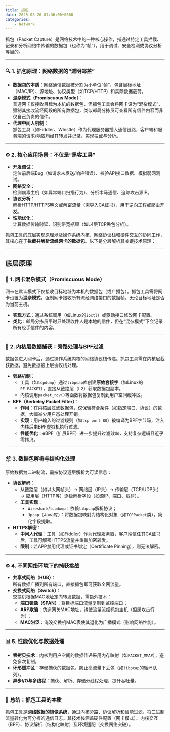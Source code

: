 ```yaml
---
title: 抓包
date: 2025-08-26 07:36:00+0800
categories:
    - Network
---
```


抓包（Packet Capture）是网络技术中的一种核心操作，指通过特定工具拦截、记录和分析网络中传输的数据包（也称为“帧”），用于调试、安全检测或协议分析等目的。

---

### 🔍 **1. 抓包原理：网络数据的“透明邮差”**

- **数据包的本质**：网络通信数据被分割为小单位“帧”，包含目标地址（MAC/IP）、源地址、协议类型（如TCP/HTTP）和实际数据载荷。
- **混杂模式（Promiscuous Mode）**：  
  普通网卡仅接收目标为本机的数据包，但抓包工具会将网卡设为“混杂模式”，强制其接收流经网段的所有数据包，类似邮局分拣员可查看所有信件内容而非仅自己负责的信件。
- **代理中间人机制**：  
  抓包工具（如Fiddler、Whistle）作为代理服务器插入通信链路，客户端和服务端的请求/响应均经其转发并记录，实现拦截与分析。

---

### ⚙️ **2. 核心应用场景：不仅是“黑客工具”**

- **开发调试**：  
  定位前后端Bug（如请求未发送/响应错误）、校验API接口数据、模拟弱网测试。
- **网络安全**：  
  检测病毒主机（如异常端口扫描行为）、分析木马通信、追踪攻击源IP。
- **协议分析**：  
  解析HTTP/HTTPS明文或解密流量（需导入CA证书），用于逆向工程或爬虫开发。
- **性能优化**：  
  计算数据传输时延、识别带宽瓶颈（如L4层TCP丢包分析）。

抓包工具的底层实现原理涉及操作系统内核、网络协议栈和硬件交互的协同工作，其核心在于**拦截并解析流经网卡的数据包**。以下是分层解析其关键技术原理：

---

## 底层原理

### 🔧 **1. 网卡混杂模式（Promiscuous Mode）**  

网卡在默认模式下仅接收目标地址为本机的数据包（或广播包）。抓包工具需将网卡设置为**混杂模式**，强制网卡接收所有流经网络接口的数据帧，无论目标地址是否为当前主机。  

- **实现方式**：通过系统调用（如Linux的`ioctl`）或驱动接口修改网卡配置。  
- **类比**：邮局分拣员平时只处理收件人是本地的信件，但在“混杂模式”下会记录所有经手信件的内容。

---

### 🧠 **2. 内核层数据捕获：旁路处理与BPF过滤**  

数据包进入网卡后，通过操作系统内核的网络协议栈传递。抓包工具需在内核层截获数据，避免数据被上层协议栈处理。  

- **旁路机制**：  
  - 工具（如`tcpdump`）通过`libpcap`库创建**原始套接字**（如Linux的`PF_PACKET`），直接从链路层（L2）获取数据包副本。  
  - 内核调用`packet_rcv()`等函数将数据包复制到用户空间缓冲区。  
- **BPF（Berkeley Packet Filter）**：  
  - **作用**：在内核层过滤数据包，仅保留符合条件（如指定端口、协议）的数据，大幅减少用户态处理开销。  
  - **实现**：用户输入的过滤规则（如`tcp port 80`）被编译为BPF字节码，注入内核后由BPF虚拟机执行过滤。  
  - **性能优化**：eBPF（扩展BPF）进一步提升过滤效率，支持复杂逻辑且近乎零拷贝。  

---

### 📦 **3. 数据包解析与结构化处理**  

原始数据为二进制流，需按协议逐层解析为可读信息：  

- **协议解码**：  
  - 从链路层（如以太网帧头）→ 网络层（IP头）→ 传输层（TCP/UDP头）→ 应用层（HTTP等）逐级解析字段（如源IP、端口、载荷）。  
  - **工具实现**：  
    - `Wireshark`/`tcpdump`：依赖`libpcap`解析协议；  
    - `Jpcap`（Java库）：将数据包映射为结构化对象（如`TCPPacket`类），简化字段提取。  
- **HTTPS解密**：  
  - **中间人代理**：工具（如Fiddler）作为代理服务器，客户端信任其CA证书后，工具可解密HTTPS流量并重新加密转发。  
  - **限制**：若APP禁用代理或证书绑定（Certificate Pinning），则无法解密。  

---

### ⚙️ **4. 不同网络环境下的捕获挑战**  

- **共享式网络（HUB）**：  
  所有数据广播到所有端口，直接抓包即可获取全网流量。  
- **交换式网络（Switch）**：  
  交换机根据MAC地址定向转发数据，需额外技术：  
  - **端口镜像（SPAN）**：将目标端口流量复制到监控端口；  
  - **ARP欺骗**：伪造网关MAC地址，诱使流量流经抓包主机（但属攻击行为）；  
  - **MAC洪泛**：淹没交换机MAC表使其退化为广播模式（影响网络性能）。  

---

### 📊 **5. 性能优化与数据处理**  

- **零拷贝技术**：内核到用户空间的数据传递采用内存映射（如`PACKET_MMAP`），避免多次复制。  
- **环形缓冲区**：存储捕获的数据包，防止高流量下丢包（如`libpcap`的循环队列）。  
- **异步I/O与多线程**：捕获、解析、存储分线程处理，提升吞吐量。  

---

### 💎 **总结：抓包工具的本质**  

抓包工具是**网络数据的镜像系统**，通过内核旁路、协议解析和智能过滤，将二进制流量转化为可分析的通信日志。其技术栈涵盖硬件配置（网卡模式）、内核交互（BPF）、协议解析（结构化映射）及环境适配（交换网络突破）。
